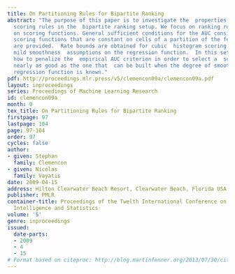 ```yaml
---
title: On Partitioning Rules for Bipartite Ranking
abstract: "The purpose of this paper is to investigate the  properties of partitioning
  scoring rules in the  bipartite ranking setup. We focus on ranking rules based
  on scoring functions. General sufficient conditions for the AUC consistency of
  scoring functions that are constant on cells of a partition of the feature space
  are provided.  Rate bounds are obtained for cubic  histogram scoring rules under
  mild smoothness  assumptions on the regression function.  In this setup, it is shown
  how to penalize the  empirical AUC criterion in order to select a  scoring rule
  nearly as good as the one that  can be built when the degree of smoothness  of the
  regression function is known."
pdf: http://proceedings.mlr.press/v5/clemencon09a/clemencon09a.pdf
layout: inproceedings
series: Proceedings of Machine Learning Research
id: clemencon09a
month: 0
tex_title: On Partitioning Rules for Bipartite Ranking
firstpage: 97
lastpage: 104
page: 97-104
order: 97
cycles: false
author:
- given: Stephan
  family: Clemencon
- given: Nicolas
  family: Vayatis
date: 2009-04-15
address: Hilton Clearwater Beach Resort, Clearwater Beach, Florida USA
publisher: PMLR
container-title: Proceedings of the Twelth International Conference on Artificial
  Intelligence and Statistics
volume: '5'
genre: inproceedings
issued:
  date-parts:
  - 2009
  - 4
  - 15
# Format based on citeproc: http://blog.martinfenner.org/2013/07/30/citeproc-yaml-for-bibliographies/
---
```

